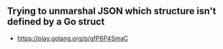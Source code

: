 

## Trying to unmarshal JSON which structure isn't defined by a Go struct

* https://play.golang.org/p/gfP6P4SmaC